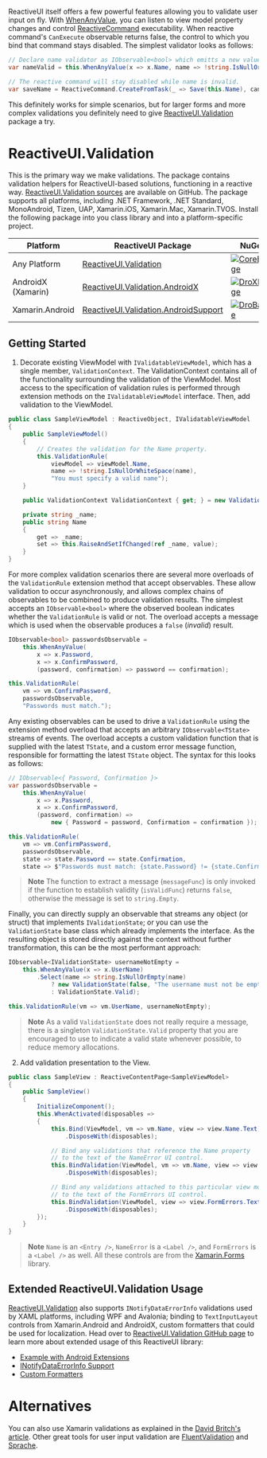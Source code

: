 ReactiveUI itself offers a few powerful features allowing you to validate user input on fly. With [WhenAnyValue](/docs/handbook/when-any/), you can listen to view model property changes and control [ReactiveCommand](/docs/handbook/commands/) executability. When reactive command's `CanExecute` observable returns false, the control to which you bind that command stays disabled. The simplest validator looks as follows:

```cs
// Declare name validator as IObservable<bool> which emitts a new value when name changes.
var nameValid = this.WhenAnyValue(x => x.Name, name => !string.IsNullOrWhiteSpace(name));

// The reactive command will stay disabled while name is invalid.
var saveName = ReactiveCommand.CreateFromTask(_ => Save(this.Name), canExecute: nameValid);
```

This definitely works for simple scenarios, but for larger forms and more complex validations you definitely need to give [ReactiveUI.Validation](https://github.com/reactiveui/reactiveUI.validation/) package a try.

# ReactiveUI.Validation

This is the primary way we make validations. The package contains validation helpers for ReactiveUI-based solutions, functioning in a reactive way. [ReactiveUI.Validation sources](https://github.com/reactiveui/ReactiveUI.Validation) are available on GitHub. The package supports all platforms, including .NET Framework, .NET Standard, MonoAndroid, Tizen, UAP, Xamarin.iOS, Xamarin.Mac, Xamarin.TVOS. Install the following package into you class library and into a platform-specific project.

| Platform           | ReactiveUI Package                               | NuGet                |
| ------------------ | ------------------------------------------------ | -------------------- |
| Any Platform       | [ReactiveUI.Validation][CoreDoc]                 | [![CoreBadge]][Core] |
| AndroidX (Xamarin) | [ReactiveUI.Validation.AndroidX][DroDoc]         | [![DroXBadge]][DroX] |
| Xamarin.Android    | [ReactiveUI.Validation.AndroidSupport][DroDoc]   | [![DroBadge]][Dro]   |

[Core]: https://www.nuget.org/packages/ReactiveUI.Validation/
[CoreBadge]: https://img.shields.io/nuget/v/ReactiveUI.Validation.svg
[CoreDoc]: https://reactiveui.net/docs/handbook/user-input-validation/

[Dro]: https://www.nuget.org/packages/ReactiveUI.Validation.AndroidSupport/
[DroBadge]: https://img.shields.io/nuget/v/ReactiveUI.Validation.AndroidSupport.svg
[DroDoc]: https://github.com/reactiveui/reactiveui.validation#example-with-android-extensions
[DroX]: https://www.nuget.org/packages/ReactiveUI.Validation.AndroidX/
[DroXBadge]: https://img.shields.io/nuget/v/ReactiveUI.Validation.AndroidX.svg

## Getting Started

1. Decorate existing ViewModel with `IValidatableViewModel`, which has a single member, `ValidationContext`. The ValidationContext contains all of the functionality surrounding the validation of the ViewModel. Most access to the specification of validation rules is performed through extension methods on the `IValidatableViewModel` interface. Then, add validation to the ViewModel.

```csharp
public class SampleViewModel : ReactiveObject, IValidatableViewModel
{
    public SampleViewModel()
    {
        // Creates the validation for the Name property.
        this.ValidationRule(
            viewModel => viewModel.Name,
            name => !string.IsNullOrWhiteSpace(name),
            "You must specify a valid name");
    }

    public ValidationContext ValidationContext { get; } = new ValidationContext();

    private string _name;
    public string Name
    {
        get => _name;
        set => this.RaiseAndSetIfChanged(ref _name, value);
    }
}
```

For more complex validation scenarios there are several more overloads of the `ValidationRule` extension method that accept observables. These allow validation to occur asynchronously, and allows complex chains of observables to be combined to produce validation results. The simplest accepts an `IObservable<bool>` where the observed boolean indicates whether the `ValidationRule` is valid or not. The overload accepts a message which is used when the observable produces a `false` (_invalid_) result.

```csharp
IObservable<bool> passwordsObservable =
    this.WhenAnyValue(
        x => x.Password,
        x => x.ConfirmPassword,
        (password, confirmation) => password == confirmation);

this.ValidationRule(
    vm => vm.ConfirmPassword,
    passwordsObservable,
    "Passwords must match.");
```

Any existing observables can be used to drive a `ValidationRule` using the extension method overload that accepts an arbitrary `IObservable<TState>` streams of events. The overload accepts a custom validation function that is supplied with the latest `TState`, and a custom error message function, responsible for formatting the latest `TState` object. The syntax for this looks as follows:

```csharp
// IObservable<{ Password, Confirmation }>
var passwordsObservable =
    this.WhenAnyValue(
        x => x.Password,
        x => x.ConfirmPassword,
        (password, confirmation) =>
            new { Password = password, Confirmation = confirmation });

this.ValidationRule(
    vm => vm.ConfirmPassword,
    passwordsObservable,
    state => state.Password == state.Confirmation,
    state => $"Passwords must match: {state.Password} != {state.Confirmation}");
```
> **Note** The function to extract a message (`messageFunc`) is only invoked if the function to establish validity (`isValidFunc`) returns `false`, otherwise the message is set to `string.Empty`.

Finally, you can directly supply an observable that streams any object (or struct) that implements `IValidationState`; or you can use the `ValidationState` base class which already implements the interface.  As the resulting object is stored directly against the context without further transformation, this can be the most performant approach:
```csharp
IObservable<IValidationState> usernameNotEmpty =
    this.WhenAnyValue(x => x.UserName)
        .Select(name => string.IsNullOrEmpty(name) 
            ? new ValidationState(false, "The username must not be empty")
            : ValidationState.Valid);

this.ValidationRule(vm => vm.UserName, usernameNotEmpty);
```

> **Note** As a valid `ValidationState` does not really require a message, there is a singleton `ValidationState.Valid` property that you are encouraged to use to indicate a valid state whenever possible, to reduce memory allocations.

2. Add validation presentation to the View.

```csharp
public class SampleView : ReactiveContentPage<SampleViewModel>
{
    public SampleView()
    {
        InitializeComponent();
        this.WhenActivated(disposables =>
        {
            this.Bind(ViewModel, vm => vm.Name, view => view.Name.Text)
                .DisposeWith(disposables);

            // Bind any validations that reference the Name property 
            // to the text of the NameError UI control.
            this.BindValidation(ViewModel, vm => vm.Name, view => view.NameError.Text)
                .DisposeWith(disposables);

            // Bind any validations attached to this particular view model
            // to the text of the FormErrors UI control.
            this.BindValidation(ViewModel, view => view.FormErrors.Text)
                .DisposeWith(disposables);
        });
    }
}
```

> **Note** `Name` is an `<Entry />`, `NameError` is a `<Label />`, and `FormErrors` is a `<Label />` as well. All these controls are from the [Xamarin.Forms](https://docs.microsoft.com/en-us/xamarin/xamarin-forms/) library.

## Extended ReactiveUI.Validation Usage

[ReactiveUI.Validation](https://github.com/reactiveui/ReactiveUI.Validation/) also supports `INotifyDataErrorInfo` validations used by XAML platforms, including WPF and Avalonia; binding to `TextInputLayout` controls from Xamarin.Android and AndroidX, custom formatters that could be used for localization. Head over to [ReactiveUI.Validation GitHub page](https://github.com/reactiveui/ReactiveUI.Validation/) to learn more about extended usage of this ReactiveUI library:

- [Example with Android Extensions](https://github.com/reactiveui/ReactiveUI.Validation/#example-with-android-extensions)
- [INotifyDataErrorInfo Support](https://github.com/reactiveui/ReactiveUI.Validation/#inotifydataerrorinfo-support)
- [Custom Formatters](https://github.com/reactiveui/ReactiveUI.Validation/#custom-formatters)

# Alternatives

You can also use Xamarin validations as explained in the [David Britch's article](https://devblogs.microsoft.com/xamarin/validation-xamarin-forms-enterprise-apps/). Other great tools for user input validation are [FluentValidation](https://github.com/JeremySkinner/FluentValidation) and [Sprache](https://github.com/sprache/Sprache).
